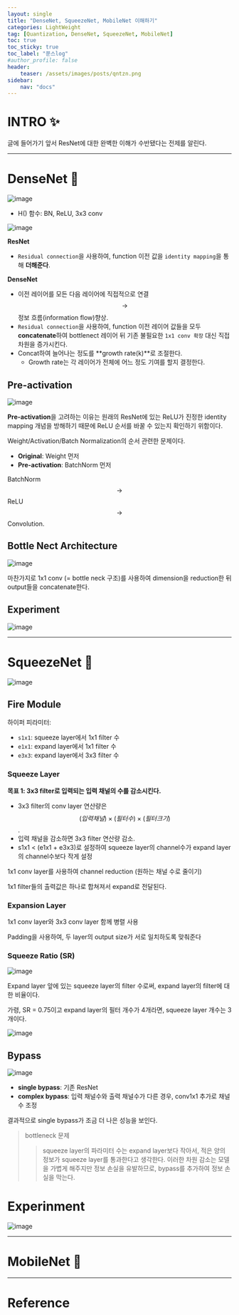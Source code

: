 ```yaml
---
layout: single
title: "DenseNet, SqueezeNet, MobileNet 이해하기"
categories: LightWeight
tag: [Quantization, DenseNet, SqueezeNet, MobileNet]
toc: true
toc_sticky: true
toc_label: "쭌스log"
#author_profile: false
header:
    teaser: /assets/images/posts/qntzn.png
sidebar:
    nav: "docs"
---
```


# INTRO ✨
글에 들어가기 앞서 ResNet에 대한 완벽한 이해가 수반됐다는 전제를 알린다.

****
# DenseNet 👀
![image](https://user-images.githubusercontent.com/39285147/219291172-0c3e7970-445f-428a-bf37-ffa21d787670.png)

-  H() 함수: BN, ReLU, 3x3 conv

![image](https://user-images.githubusercontent.com/39285147/219298388-34d0afd9-76e2-48c6-b39e-989720ec89c0.png)

**ResNet** 
- `Residual connection`을 사용하여, function 이전 값을 `identity mapping`을 통해 **더해준다**.

**DenseNet**
- 이전 레이어를 모든 다음 레이어에 직접적으로 연결 $$\rightarrow$$ 정보 흐름(information flow)향상.
- `Residual connection`을 사용하여, function 이전 레이어 값들을 모두 **concatenate**하여 bottlenect 레이어 뒤 기존 불필요한 `1x1 conv 확장` 대신 직접 차원을 증가시킨다.
- Concat하여 늘어나는 정도를 **growth rate(k)**로 조절한다.
    - Growth rate는 각 레이어가 전체에 어느 정도 기여를 할지 결정한다.

## Pre-activation
![image](https://user-images.githubusercontent.com/39285147/219300565-be1a670d-e620-43e5-b610-fb8fd170aa88.png)

**Pre-activation**을 고려하는 이유는 원래의 ResNet에 있는 ReLU가 진정한 identity mapping 개념을 방해하기 때문에 ReLU 순서를 바꿀 수 있는지 확인하기 위함이다.

Weight/Activation/Batch Normalization의 순서 관련한 문제이다.
- **Original**: Weight 먼저
- **Pre-activation**: BatchNorm 먼저

BatchNorm $$\rightarrow$$ ReLU $$\rightarrow$$ Convolution.

## Bottle Nect Architecture
![image](https://user-images.githubusercontent.com/39285147/219301127-626a58ba-ba27-45c8-b632-94f38352904a.png)

마찬가지로 1x1 conv (= bottle neck 구조)를 사용하여 dimension을 reduction한 뒤 output들을 concatenate한다.

## Experiment
![image](https://user-images.githubusercontent.com/39285147/219304419-dc26436d-a318-4243-ad1e-558620c30c5d.png)

****
# SqueezeNet 🎄
![image](https://user-images.githubusercontent.com/39285147/219304582-97d4c8c1-fa35-4899-b52d-82d4b4b4e106.png)

## Fire Module
하이퍼 피라미터:
- `s1x1`: squeeze layer에서 1x1 filter 수
- `e1x1`: expand layer에서 1x1 filter 수
- `e3x3`: expand layer에서 3x3 filter 수

### Squeeze Layer
**목표 1: 3x3 filter로 입력되는 입력 채널의 수를 감소시킨다.**
- 3x3 filter의 conv layer 연산량은 $$(입력 채널) \times (필터 수) \times (필터 크기)$$.
- 입력 채널을 감소하면 3x3 filter 연산량 감소.
- s1x1 < (e1x1 + e3x3)로 설정하여 squeeze layer의 channel수가 expand layer의 channel수보다 작게 설정

1x1 conv layer를 사용하여 channel reduction (원하는 채널 수로 줄이기)

1x1 filter들의 출력값은 하나로 합쳐져서 expand로 전달된다.

### Expansion Layer
1x1 conv layer와 3x3 conv layer 함께 병렬 사용

Padding을 사용하여, 두 layer의 output size가 서로 일치하도록 맞춰준다

### Squeeze Ratio (SR)
![image](https://user-images.githubusercontent.com/39285147/219305188-5fb1071e-7981-420b-af03-66c414e6efe5.png)

Expand layer 앞에 있는 squeeze layer의 filter 수로써, expand layer의 filter에 대한 비율이다.

가령, SR = 0.75이고 expand layer의 필터 개수가 4개라면, squeeze layer 개수는 3개이다.

![image](https://user-images.githubusercontent.com/39285147/219309581-95d4538c-6d91-4173-9f73-53ba66b3b740.png)

## Bypass
![image](https://user-images.githubusercontent.com/39285147/219307842-a5fa0947-e8e7-44bc-9bdf-5305f75bb1b7.png)

- **single bypass**: 기존 ResNet
- **complex bypass**: 입력 채널수와 출력 채널수가 다른 경우, conv1x1 추가로 채널수 조정 

결과적으로 single bypass가 조금 더 나은 성능을 보인다.

> bottleneck 문제
>
>> squeeze layer의 파라미터 수는 expand layer보다 작아서, 적은 양의 정보가 squeeze layer를 통과한다고 생각한다. 이러한 차원 감소는 모델을 가볍게 해주지만 정보 손실을 유발하므로, bypass를 추가하여 정보 손실을 막는다.

# Experinment
![image](https://user-images.githubusercontent.com/39285147/219308760-32ae48e4-87f7-47ca-8adc-a70bcdfce9e5.png)


****
# MobileNet 🌷

****
# Reference